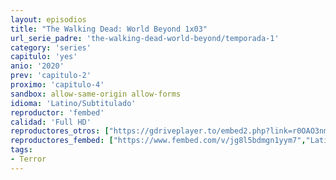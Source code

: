 ```yaml
---
layout: episodios
title: "The Walking Dead: World Beyond 1x03"
url_serie_padre: 'the-walking-dead-world-beyond/temporada-1'
category: 'series'
capitulo: 'yes'
anio: '2020'
prev: 'capitulo-2'
proximo: 'capitulo-4'
sandbox: allow-same-origin allow-forms
idioma: 'Latino/Subtitulado'
reproductor: 'fembed'
calidad: 'Full HD'
reproductores_otros: ["https://gdriveplayer.to/embed2.php?link=r0OAO3nmj56O%252BIEgmia%252BPAWgFjJW1PneA%252BX7HKe2prrcIBF4ryIgtEeGkgh7mDkd8ZQ9UYze7kaTNmcxIyzPQO8rtSlLGu%252FYw05Gft5oeYEBGJv0GT2NnUjljGFyg4L%252Fag4WYsigAV2fMSWzsmG7kwMCkSkDsqYTKv%252FggiYw5X5mTA43NUpl5KbUlSltQKUDGP4YZ6yAPsqplwm8sA057V","Latino","https://gdriveplayer.to/embed2.php?link=R6%252FQBVsJOELGEyyGPomwXQh97HaNm5KSRR9eGrBYb9EG5FxBNAM%252Furm5goi60zM93eu274nHGOpxQhI4evrfk9%252F2OwZpGNvj6mhCGg%252BL3CtZpVmSSGltS6DbSVmeTtXyDLTmnUDcXg0qi99iCGSthO5qzN3EX191D88OPRSpzSXid6cD7POGc39wNyYxu7f2QSCjuXXcyRzAnEP9hI3Gha","Subtitulado"]
reproductores_fembed: ["https://www.fembed.com/v/jg8l5bdmgn1yym7","Latino","https://sypl.xyz/v/36d5eimr812y4ld","Latino","https://femax20.com/v/1y1x2hjrz-16rr0","Subtitulado","https://femax20.com/v/rmrp0fed4m7e1gn","Subtitulado"]
tags:
- Terror
---
```












